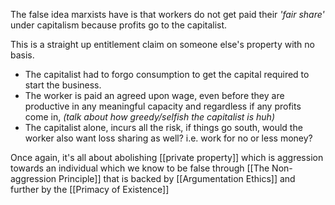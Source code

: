 The false idea marxists have is that workers do not get paid their _'fair share'_ under capitalism because profits go to the capitalist.

This is a straight up entitlement claim on someone else's property with no basis.
-  The capitalist had to forgo consumption to get the capital required to start the business.
- The worker is paid an agreed upon wage, even before they are productive in any meaningful capacity and regardless if any profits come in, _(talk about how greedy/selfish the capitalist is huh)_
- The capitalist alone, incurs all the risk, if things go south, would the worker also want loss sharing as well? i.e. work for no or less money?

Once again, it's all about abolishing [[private property]] which is aggression towards an individual which we know to be false through  [[The Non-aggression Principle]] that is backed by [[Argumentation Ethics]] and further by the [[Primacy of Existence]]

